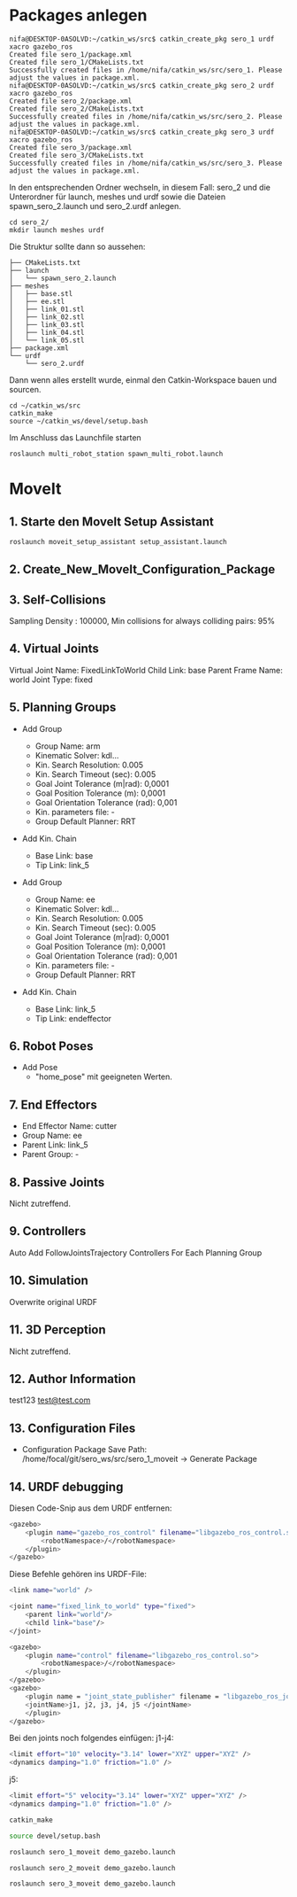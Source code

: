 # Packages anlegen
```
nifa@DESKTOP-0ASOLVD:~/catkin_ws/src$ catkin_create_pkg sero_1 urdf xacro gazebo_ros
Created file sero_1/package.xml
Created file sero_1/CMakeLists.txt
Successfully created files in /home/nifa/catkin_ws/src/sero_1. Please adjust the values in package.xml.
nifa@DESKTOP-0ASOLVD:~/catkin_ws/src$ catkin_create_pkg sero_2 urdf xacro gazebo_ros
Created file sero_2/package.xml
Created file sero_2/CMakeLists.txt
Successfully created files in /home/nifa/catkin_ws/src/sero_2. Please adjust the values in package.xml.
nifa@DESKTOP-0ASOLVD:~/catkin_ws/src$ catkin_create_pkg sero_3 urdf xacro gazebo_ros
Created file sero_3/package.xml
Created file sero_3/CMakeLists.txt
Successfully created files in /home/nifa/catkin_ws/src/sero_3. Please adjust the values in package.xml.
```

In den entsprechenden Ordner wechseln, in diesem Fall: sero_2 und die Unterordner für launch, meshes und urdf sowie die Dateien spawn_sero_2.launch und sero_2.urdf anlegen.
```
cd sero_2/
mkdir launch meshes urdf
```

Die Struktur sollte dann so aussehen:

```
├── CMakeLists.txt
├── launch
│   └── spawn_sero_2.launch
├── meshes
│   ├── base.stl
│   ├── ee.stl
│   ├── link_01.stl
│   ├── link_02.stl
│   ├── link_03.stl
│   ├── link_04.stl
│   └── link_05.stl
├── package.xml
└── urdf
    └── sero_2.urdf
```

Dann wenn alles erstellt wurde, einmal den Catkin-Workspace bauen und sourcen.
```
cd ~/catkin_ws/src
catkin_make
source ~/catkin_ws/devel/setup.bash
```

Im Anschluss das Launchfile starten
```
roslaunch multi_robot_station spawn_multi_robot.launch
```


# MoveIt

## 1. Starte den MoveIt Setup Assistant
```bash
roslaunch moveit_setup_assistant setup_assistant.launch
```

## 2. Create_New_MoveIt_Configuration_Package

## 3. Self-Collisions 
Sampling Density : 100000, Min collisions for always colliding pairs: 95%

## 4. Virtual Joints
Virtual Joint Name: FixedLinkToWorld
Child Link: base
Parent Frame Name: world
Joint Type: fixed

## 5. Planning Groups
* Add Group
  * Group Name: arm
  * Kinematic Solver: kdl...
  * Kin. Search Resolution: 0.005
  * Kin. Search Timeout (sec): 0.005
  * Goal Joint Tolerance (m|rad): 0,0001
  * Goal Position Tolerance (m): 0,0001
  * Goal Orientation Tolerance (rad): 0,001
  * Kin. parameters file: -
  * Group Default Planner: RRT

* Add Kin. Chain
  * Base Link: base
  * Tip Link: link_5

* Add Group
  * Group Name: ee
  * Kinematic Solver: kdl...
  * Kin. Search Resolution: 0.005
  * Kin. Search Timeout (sec): 0.005
  * Goal Joint Tolerance (m|rad): 0,0001
  * Goal Position Tolerance (m): 0,0001
  * Goal Orientation Tolerance (rad): 0,001
  * Kin. parameters file: -
  * Group Default Planner: RRT

* Add Kin. Chain
  * Base Link: link_5
  * Tip Link: endeffector

## 6. Robot Poses
* Add Pose
  * "home_pose" mit geeigneten Werten.

## 7. End Effectors
* End Effector Name: cutter
* Group Name: ee
* Parent Link: link_5
* Parent Group: -

## 8. Passive Joints
Nicht zutreffend.

## 9. Controllers
Auto Add FollowJointsTrajectory Controllers For Each Planning Group

## 10. Simulation
Overwrite original URDF

## 11. 3D Perception
Nicht zutreffend.

## 12. Author Information
test123
test@test.com

## 13. Configuration Files
* Configuration Package Save Path: /home/focal/git/sero_ws/src/sero_1_moveit
-> Generate Package

## 14. URDF debugging
Diesen Code-Snip aus dem URDF entfernen:
```bash
<gazebo>
    <plugin name="gazebo_ros_control" filename="libgazebo_ros_control.so">
        <robotNamespace>/</robotNamespace>
    </plugin>
</gazebo>
```

Diese Befehle gehören ins URDF-File:

```bash
<link name="world" />
```
```bash
<joint name="fixed_link_to_world" type="fixed">
    <parent link="world"/>
    <child link="base"/>
</joint>
```
```bash
<gazebo>
    <plugin name="control" filename="libgazebo_ros_control.so">
        <robotNamespace>/</robotNamespace>
    </plugin>
</gazebo>
<gazebo>
    <plugin name = "joint_state_publisher" filename = "libgazebo_ros_joint_state_publisher.so" >
    <jointName>j1, j2, j3, j4, j5 </jointName>
    </plugin>
</gazebo>
```

Bei den joints noch folgendes einfügen:
j1-j4:
```bash
<limit effort="10" velocity="3.14" lower="XYZ" upper="XYZ" />
<dynamics damping="1.0" friction="1.0" />
```
j5:
```bash
<limit effort="5" velocity="3.14" lower="XYZ" upper="XYZ" />
<dynamics damping="1.0" friction="1.0" />
```

```bash
catkin_make
```
```bash
source devel/setup.bash
```
```bash
roslaunch sero_1_moveit demo_gazebo.launch
```
```bash
roslaunch sero_2_moveit demo_gazebo.launch
```
```bash
roslaunch sero_3_moveit demo_gazebo.launch
```
